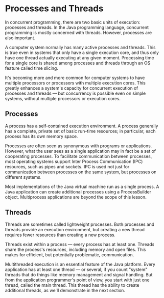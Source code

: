 # Processes and Threads

In concurrent programming, there are two basic units of execution: processes and threads. In the Java programming language, concurrent programming is mostly concerned with threads. However, processes are also important.

A computer system normally has many active processes and threads. This is true even in systems that only have a single execution core, and thus only have one thread actually executing at any given moment. Processing time for a single core is shared among processes and threads through an OS feature called time slicing.

It's becoming more and more common for computer systems to have multiple processors or processors with multiple execution cores. This greatly enhances a system's capacity for concurrent execution of processes and threads — but concurrency is possible even on simple systems, without multiple processors or execution cores.

## Processes

A process has a self-contained execution environment. A process generally has a complete, private set of basic run-time resources; in particular, each process has its own memory space.

Processes are often seen as synonymous with programs or applications. However, what the user sees as a single application may in fact be a set of cooperating processes. To facilitate communication between processes, most operating systems support Inter Process Communication (IPC) resources, such as pipes and sockets. IPC is used not just for communication between processes on the same system, but processes on different systems.

Most implementations of the Java virtual machine run as a single process. A Java application can create additional processes using a ProcessBuilder object. Multiprocess applications are beyond the scope of this lesson.

## Threads

Threads are sometimes called lightweight processes. Both processes and threads provide an execution environment, but creating a new thread requires fewer resources than creating a new process.

Threads exist within a process — every process has at least one. Threads share the process's resources, including memory and open files. This makes for efficient, but potentially problematic, communication.

Multithreaded execution is an essential feature of the Java platform. Every application has at least one thread — or several, if you count "system" threads that do things like memory management and signal handling. But from the application programmer's point of view, you start with just one thread, called the main thread. This thread has the ability to create additional threads, as we'll demonstrate in the next section.
